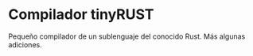 # Compilador tinyRUST
Pequeño compilador de un sublenguaje del conocido Rust. Más algunas adiciones.

